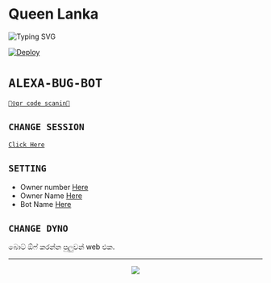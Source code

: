 # Queen Lanka

<img
        src="https://readme-typing-svg.herokuapp.com/?size=30&width=800&lines=Click+On+The+deploy+button+To+Install+The+lanka+Bot."
            alt="Typing SVG"
        />
    </a>
</p>

[![Deploy](https://www.herokucdn.com/deploy/button.svg)](https://heroku.com/deploy?template=https://github.com/sasmitha-sevidu/QUEEN-LANKA-CK)
# ```ALEXA-BUG-BOT```
<p align="center">

        
[`🧚‍♀qr code scanin👒`](https://replit.com/@HYPER-MOD/Queen-Alexa-QR-Code)

## `CHANGE SESSION`

[`Click Here`](https://github.com/sasmithasevidu/QUEEN-LANKA-CK/blob/main/session.json#L1)

## `SETTING`

- Owner number [Here](https://github.com/sasmithasevidu/QUEEN-LANKA-CK/blob/main/settings.json#L4)
- Owner Name [Here](https://github.com/sasmithasevidu/QUEEN-LANKA-CK/blob/main/settings.json#L14)
- Bot Name [Here](https://github.com/sasmithasevidu/QUEEN-LANKA-CK/blob/main/settings.json#L15)

## `CHANGE DYNO`

බොට් ඕෆ් කරන්න පුලුවන් web එක.

----------

<p align="center">
  <a href="https://youtube.com/c/HYPERMOD"><img src="https://i.ibb.co/TPqc8cv/Screenshot-2021-10-14-12-00-45-610-com-android-chrome.jpg" />
</p>
